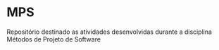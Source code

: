 # MPS
Repositório destinado as atividades desenvolvidas durante a disciplina Métodos de Projeto de Software
